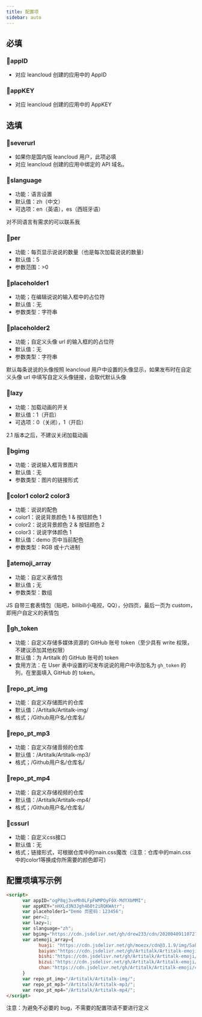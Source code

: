 ```yaml
---
title: 配置项
sidebar: auto
---
```


## 必填

### 📌appID

* 对应 leancloud 创建的应用中的 AppID

### 📌appKEY

* 对应 leancloud 创建的应用中的 AppKEY

## 选填

### 📌severurl

* 如果你是国内版 leancloud 用户，此项必填
* 对应 leancloud 创建的应用中绑定的 API 域名。

### 📌slanguage

* 功能：语言设置
* 默认值：zh（中文）
* 可选项：en（英语），es（西班牙语）

对不同语言有需求的可以联系我

### 📌per

* 功能：每页显示说说的数量（也是每次加载说说的数量）
* 默认值：5
* 参数范围：>0

### 📌placeholder1

* 功能；在编辑说说的输入框中的占位符
* 默认值：无
* 参数类型：字符串

### 📌placeholder2

* 功能；自定义头像 url 的输入框的的占位符
* 默认值：无
* 参数类型：字符串

默认每条说说的头像按照 leancloud 用户中设置的头像显示，如果发布时在自定义头像 url 中填写自定义头像链接，会取代默认头像

### 📌lazy

* 功能：加载动画的开关
* 默认值：1（开启）
* 可选项：0（关闭），1（开启）

2.1 版本之后，不建议关闭加载动画

### 📌bgimg

* 功能：说说输入框背景图片
* 默认值：无
* 参数类型：图片的链接形式

### 📌color1 color2 color3

* 功能：说说的配色
* color1：说说背景颜色 1 & 按钮颜色 1
* color2：说说背景颜色 2 & 按钮颜色 2
* color3：说说字体颜色 1
* 默认值：demo 页中当前配色
* 参数类型：RGB 或十六进制

### 📌atemoji_array

* 功能：自定义表情包
* 默认值；无
* 参数类型：数组

JS 自带三套表情包（贴吧，bilibili小电视，QQ），分四页，最后一页为 custom，即用户自定义的表情包

### 📌gh_token

* 功能：自定义存储多媒体资源的 GitHub 账号 token（至少具有 write 权限，不建议添加其他权限）
* 默认值：为 Artitalk 的 GitHub 账号的 token
* 食用方法：在 User 表中设置的可发布说说的用户中添加名为 `gh_token` 的列，在里面填入 GitHub 的 token。

### 📌repo_pt_img

* 功能：自定义存储图片的仓库
* 默认值：/Artitalk/Artitalk-img/
* 格式；/Github用户名/仓库名/
  
### 📌repo_pt_mp3

* 功能：自定义存储音频的仓库
* 默认值：/Artitalk/Artitalk-mp3/
* 格式；/Github用户名/仓库名/
  
### 📌repo_pt_mp4

* 功能：自定义存储视频的仓库
* 默认值：/Artitalk/Artitalk-mp4/
* 格式；/Github用户名/仓库名/

### 📌cssurl

* 功能：自定义css接口
* 默认值：无
* 格式；链接形式，可根据仓库中的main.css魔改（注意：仓库中的main.css中的color1等换成你所需要的颜色即可）

## 配置项填写示例

```html
<script>
      var appID="ogP8qj3veMh0LFpFWMPOyF0X-MdYXbMMI";
      var appKEY="nHXLd3N3Jgh460t2iRQKWAtr";
      var placeholder1="Demo 页密码：123456";
      var per=2;
      var lazy=1;
      var slanguage="zh";
      var bgimg="https://cdn.jsdelivr.net/gh/drew233/cdn/20200409110727.webp";
      var atemoji_array={
            huaji: "https://cdn.jsdelivr.net/gh/moezx/cdn@3.1.9/img/Sakura/images/smilies/icon_huaji.gif",
            baiyan:"https://cdn.jsdelivr.net/gh/Artitalk/Artitalk-emoji/baiyan.png",
            bishi:"https://cdn.jsdelivr.net/gh/Artitalk/Artitalk-emoji/bishi.png",
            bizui:"https://cdn.jsdelivr.net/gh/Artitalk/Artitalk-emoji/bizui.png",
            chan:"https://cdn.jsdelivr.net/gh/Artitalk/Artitalk-emoji/chan.png"
      }
      var repo_pt_img="/Artitalk/Artitalk-img/";
      var repo_pt_mp3="/Artitalk/Artitalk-mp3/";
      var repo_pt_mp4="/Artitalk/Artitalk-mp4/";
</script>
```

注意：为避免不必要的 bug，不需要的配置项请不要进行定义

<ins class="adsbygoogle"
     style="display:block"
     data-ad-format="fluid"
     data-ad-layout-key="-fb+5w+4e-db+86"
     data-ad-client="ca-pub-9420537843748923"
     data-ad-slot="8405286900"></ins>
<script>
     (adsbygoogle = window.adsbygoogle || []).push({});
</script>

